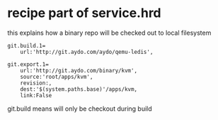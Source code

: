 recipe part of service.hrd
=====================

this explains how a binary repo will be checked out to local filesystem

```
git.build.1=
    url:'http://git.aydo.com/aydo/qemu-ledis',

git.export.1=
    url:'http://git.aydo.com/binary/kvm',
    source:'root/apps/kvm',
    revision:,
    dest:'$(system.paths.base)'/apps/kvm,
    link:False

```

git.build means will only be checkout during build

